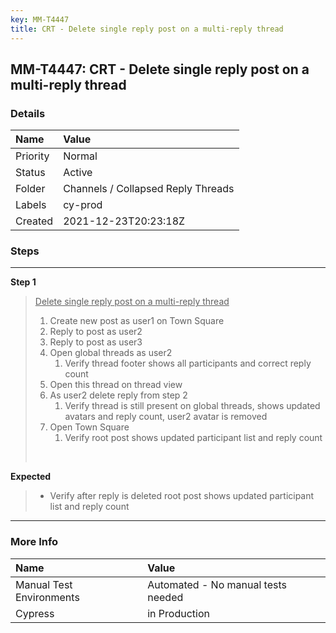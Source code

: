 ```yaml
---
key: MM-T4447
title: CRT - Delete single reply post on a multi-reply thread
---
```


## MM-T4447: CRT - Delete single reply post on a multi-reply thread

### Details

| Name     | Value                              |
| :------- | :--------------------------------- |
| Priority | Normal                             |
| Status   | Active                             |
| Folder   | Channels / Collapsed Reply Threads |
| Labels   | cy-prod                            |
| Created  | 2021-12-23T20:23:18Z               |

### Steps

<hr/>

**Step 1**

> <article><u>Delete single reply post on a multi-reply thread</u> <br /><ol><li>Create new post as user1 on Town Square</li><li>Reply to post as user2</li><li>Reply to post as user3 </li><li>Open global threads as user2<ol><li>Verify thread footer shows all participants and correct reply count </li></ol></li><li>Open this thread on thread view</li><li>As user2 delete reply from step 2<ol><li>Verify thread is still present on global threads, shows updated avatars and reply count, user2 avatar is removed</li></ol></li><li>Open Town Square<ol><li>Verify root post shows updated participant list and reply count</li></ol></li></ol><br /></article>

**Expected**

> <article><ul><li>Verify after reply is deleted root post shows updated participant list and reply count</li></ul></article>

<hr/>

### More Info

| Name                     | Value                              |
| :----------------------- | :--------------------------------- |
| Manual Test Environments | Automated - No manual tests needed |
| Cypress                  | in Production                      |
